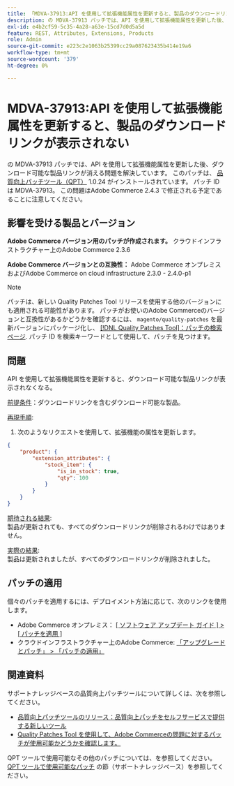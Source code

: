 ```yaml
---
title: 「MDVA-37913:API を使用して拡張機能属性を更新すると、製品のダウンロードリンクが表示されなくなる」
description: の MDVA-37913 パッチでは、API を使用して拡張機能属性を更新した後、ダウンロード可能な製品リンクが消える問題を解決しています。 このパッチは、[Quality Patches Tool （QPT） ] （/help/announcements/adobe-commerce-announcements/magento-quality-patches-released-new-tool-to-self-serve-quality-patches.md） 1.0.24 がインストールされている場合に利用できます。 パッチ ID は MDVA-37913。 この問題はAdobe Commerce 2.4.3 で修正される予定であることに注意してください。
exl-id: e4b2cf59-5c35-4a28-a63e-15cd7d0d5a5d
feature: REST, Attributes, Extensions, Products
role: Admin
source-git-commit: e223c2e1063b25399cc29a087623435b414e19a6
workflow-type: tm+mt
source-wordcount: '379'
ht-degree: 0%

---
```


# MDVA-37913:API を使用して拡張機能属性を更新すると、製品のダウンロードリンクが表示されない

の MDVA-37913 パッチでは、API を使用して拡張機能属性を更新した後、ダウンロード可能な製品リンクが消える問題を解決しています。 このパッチは、 [品質向上パッチツール（QPT）](/help/announcements/adobe-commerce-announcements/magento-quality-patches-released-new-tool-to-self-serve-quality-patches.md) 1.0.24 がインストールされています。 パッチ ID は MDVA-37913。 この問題はAdobe Commerce 2.4.3 で修正される予定であることに注意してください。


## 影響を受ける製品とバージョン

**Adobe Commerce バージョン用のパッチが作成されます。**
クラウドインフラストラクチャー上のAdobe Commerce 2.3.6

**Adobe Commerce バージョンとの互換性：**
Adobe Commerce オンプレミスおよびAdobe Commerce on cloud infrastructure 2.3.0 - 2.4.0-p1
>[!NOTE]
>
>パッチは、新しい Quality Patches Tool リリースを使用する他のバージョンにも適用される可能性があります。 パッチがお使いのAdobe Commerceのバージョンと互換性があるかどうかを確認するには、 `magento/quality-patches` を最新バージョンにパッケージ化し、 [[!DNL Quality Patches Tool]：パッチの検索ページ](https://devdocs.magento.com/quality-patches/tool.html#patch-grid). パッチ ID を検索キーワードとして使用して、パッチを見つけます。


## 問題

API を使用して拡張機能属性を更新すると、ダウンロード可能な製品リンクが表示されなくなる。

<u>前提条件</u>：ダウンロードリンクを含むダウンロード可能な製品。

<u>再現手順</u>:

1. 次のようなリクエストを使用して、拡張機能の属性を更新します。

```JSON
{
    "product": {
        "extension_attributes": {
            "stock_item": {
                "is_in_stock": true,
                "qty": 100
            }
        }
    }
}
```

<u>期待される結果</u>:<br>
製品が更新されても、すべてのダウンロードリンクが削除されるわけではありません。

<u>実際の結果</u>:<br>
製品は更新されましたが、すべてのダウンロードリンクが削除されました。


## パッチの適用

個々のパッチを適用するには、デプロイメント方法に応じて、次のリンクを使用します。

* Adobe Commerce オンプレミス： [[ ソフトウェア アップデート ガイド ] > [ パッチを適用 ]](https://devdocs.magento.com/guides/v2.4/comp-mgr/patching/mqp.html)
* クラウドインフラストラクチャー上のAdobe Commerce: [「アップグレードとパッチ」 > 「パッチの適用」](https://devdocs.magento.com/cloud/project/project-patch.html)

## 関連資料

サポートナレッジベースの品質向上パッチツールについて詳しくは、次を参照してください。

* [品質向上パッチツールのリリース：品質向上パッチをセルフサービスで提供する新しいツール](/help/announcements/adobe-commerce-announcements/magento-quality-patches-released-new-tool-to-self-serve-quality-patches.md)
* [Quality Patches Tool を使用して、Adobe Commerceの問題に対するパッチが使用可能かどうかを確認します。](/help/support-tools/patches-available-in-qpt-tool/check-patch-for-magento-issue-with-magento-quality-patches.md)

QPT ツールで使用可能なその他のパッチについては、を参照してください。 [QPT ツールで使用可能なパッチ](https://support.magento.com/hc/en-us/sections/360010506631-Patches-available-in-QPT-tool-) の節（サポートナレッジベース）を参照してください。
